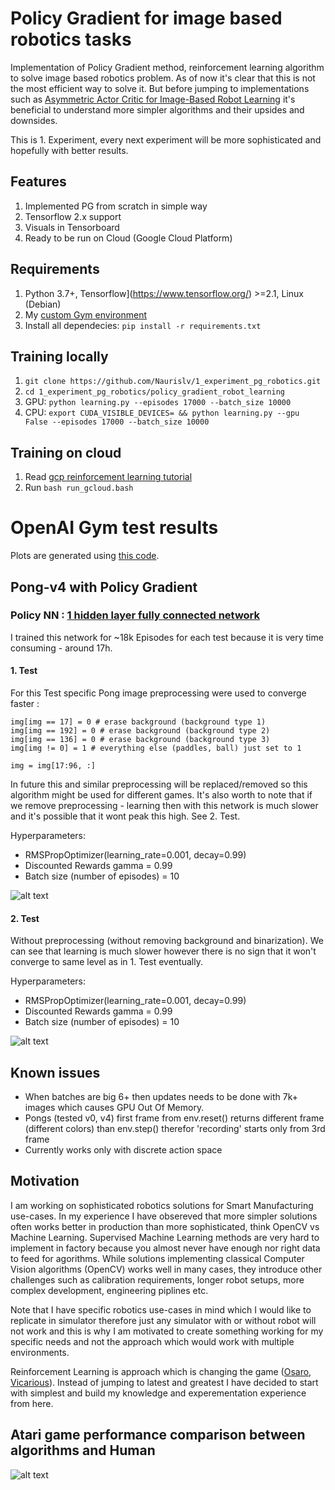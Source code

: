 # Policy Gradient for image based robotics tasks

Implementation of Policy Gradient method, reinforcement learning algorithm to solve image based robotics problem. As of now it's clear that this is not the most efficient way to solve it. But before jumping to implementations such as [Asymmetric Actor Critic for Image-Based Robot Learning](https://arxiv.org/abs/1710.06542) it's beneficial to understand more simpler algorithms and their upsides and downsides.

This is 1. Experiment, every next experiment will be more sophisticated and hopefully with better results.

## Features

1. Implemented PG from scratch in simple way
2. Tensorflow 2.x support
3. Visuals in Tensorboard
4. Ready to be run on Cloud (Google Cloud Platform)

## Requirements

1. Python 3.7+, Tensorflow](https://www.tensorflow.org/) >=2.1, Linux (Debian)
2. My [custom Gym environment](https://github.com/Naurislv/image_based_fetch_gym_env.git)
3. Install all dependecies: `pip install -r requirements.txt`

## Training locally

1. `git clone https://github.com/Naurislv/1_experiment_pg_robotics.git`
2. `cd 1_experiment_pg_robotics/policy_gradient_robot_learning`
3. GPU: `python learning.py --episodes 17000 --batch_size 10000`
4. CPU: `export CUDA_VISIBLE_DEVICES= && python learning.py --gpu False --episodes 17000 --batch_size 10000`

## Training on cloud

1. Read [gcp reinforcement learning tutorial](https://cloud.google.com/blog/products/ai-machine-learning/deep-reinforcement-learning-on-gcp-using-hyperparameters-and-cloud-ml-engine-to-best-openai-gym-games)
2. Run `bash run_gcloud.bash`

# OpenAI Gym test results

Plots are generated using [this code](./PlayGround.ipynb).

## Pong-v4 with Policy Gradient

### Policy NN : [1 hidden layer fully connected network](./Nets/KarpathyNet.py)

I trained this network for ~18k Episodes for each test because it is very time consuming - around 17h.

#### 1. Test

For this Test specific Pong image preprocessing were used to converge faster :

```
img[img == 17] = 0 # erase background (background type 1)
img[img == 192] = 0 # erase background (background type 2)
img[img == 136] = 0 # erase background (background type 3)
img[img != 0] = 1 # everything else (paddles, ball) just set to 1

img = img[17:96, :]
```

In future this and similar preprocessing will be replaced/removed so this algorithm might be used for different games. It's also worth to note that if we remove preprocessing - learning then with this network is much slower and it's possible that it wont peak this high. See 2. Test.

Hyperparameters:

* RMSPropOptimizer(learning_rate=0.001, decay=0.99)
* Discounted Rewards gamma = 0.99
* Batch size (number of episodes) = 10

![alt text][image2]

#### 2. Test

Without preprocessing (without removing background and binarization). We can see that learning is much slower however there is no sign that it won't converge to same level as in 1. Test eventually.

Hyperparameters:

* RMSPropOptimizer(learning_rate=0.001, decay=0.99)
* Discounted Rewards gamma = 0.99
* Batch size (number of episodes) = 10

![alt text][image3]

## Known issues

* When batches are big 6+ then updates needs to be done with 7k+ images which causes GPU Out Of Memory.
* Pongs (tested v0, v4) first frame from env.reset() returns different frame (different colors) than env.step() therefor 'recording' starts only from 3rd frame
* Currently works only with discrete action space

## Motivation

I am working on sophisticated robotics solutions for Smart Manufacturing use-cases. In my experience I have obsereved that more simpler solutions often works better in production than more sophisticated, think OpenCV vs Machine Learning. Supervised Machine Learning methods are very hard to implement in factory because you almost never have enough nor right data to feed for agorithms. While solutions implementing classical Computer Vision algorithms (OpenCV) works well in many cases, they introduce other challenges such as calibration requirements, longer robot setups, more complex development, engineering piplines etc.

Note that I have specific robotics use-cases in mind which I would like to replicate in simulator therefore just any simulator with or without robot will not work and this is why I am motivated to create something working for my specific needs and not the approach which would work with multiple environments.

Reinforcement Learning is approach which is changing the game ([Osaro](https://www.osaro.com/), [Vicarious](https://www.vicarious.com/)). Instead of jumping to latest and greatest I have decided to start with simplest and build my knowledge and experementation experience from here.

[//]: # (Image References)

[image1]: ./images/atari_game_performance.png "Atari game performance compare"
[image2]: ./images/pong_pg_results.png "Pong Policy Gradient Results"
[image3]: ./images/pong_pg_results_without_preprocessing.png "Pong Policy Gradient Results without Preprocessing"

## Atari game performance comparison between algorithms and Human

![alt text][image1]